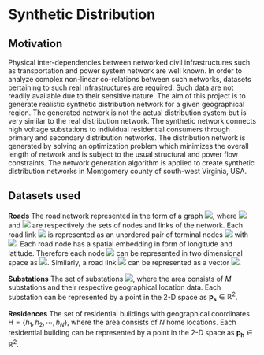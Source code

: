 # Synthetic Distribution
## Motivation
Physical inter-dependencies between networked civil infrastructures such as transportation and power system network are well known. In order to analyze complex non-linear co-relations between such networks, datasets pertaining to such real infrastructures are required. Such data are not readily available due to their sensitive nature. The aim of this project is to generate realistic synthetic distribution network for a given geographical region. The generated network is not the actual distribution system but is very similar to the real distribution network. The synthetic network connects high voltage substations to individual residential consumers through primary and secondary distribution networks. The distribution network is generated by solving an optimization problem which minimizes the overall length of network and is subject to the usual structural and power flow constraints. The network generation algorithm is applied to create synthetic distribution networks in Montgomery county of south-west Virginia, USA.

## Datasets used
**Roads** The road network represented in the form of a graph <img src="https://render.githubusercontent.com/render/math?math=\mathcal{R}=(\mathcal{V}_\mathcal{R},\mathcal{L}_\mathcal{R})">, where <img src="https://render.githubusercontent.com/render/math?math=\mathcal{V}_\mathcal{R}"> and <img src="https://render.githubusercontent.com/render/math?math=\mathcal{L}_\mathcal{R}"> are respectively the sets of nodes and links of the network. Each road link <img src="https://render.githubusercontent.com/render/math?math=l\in\mathcal{L}_\mathcal{R}"> is represented as an unordered pair of terminal nodes <img src="https://render.githubusercontent.com/render/math?math=(u,v)"> with <img src="https://render.githubusercontent.com/render/math?math=u,v\in\mathcal{V}_\mathcal{R}">. Each road node has a spatial embedding in form of longitude and latitude. Therefore each node <img src="https://render.githubusercontent.com/render/math?math=v\in\mathcal{V}_\mathcal{R}"> can be represented in two dimensional space as <img src="https://render.githubusercontent.com/render/math?math=\mathbf{p_v}\in\mathbb{R}^2">. Similarly, a road link <img src="https://render.githubusercontent.com/render/math?math=l=(u,v)"> can be represented as a vector <img src="https://render.githubusercontent.com/render/math?math=\mathbf{p_u}-\mathbf{p_v}">.
	
**Substations** The set of substations <img src="https://render.githubusercontent.com/render/math?math=\mathsf{S}=\{s_1,s_2,\cdots,s_M\}">, where the area consists of $M$ substations and their respective geographical location data. Each substation can be represented by a point in the 2-D space as $\mathbf{p_s}\in\mathbb{R}^2$.
	
**Residences** The set of residential buildings with geographical coordinates $\mathsf{H}=\{h_1,h_2,\cdots,h_N\}$, where the area consists of $N$ home locations. Each residential building can be represented by a point in the 2-D space as $\mathbf{p_h}\in\mathbb{R}^2$.
